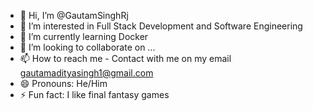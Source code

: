 - 👋 Hi, I’m @GautamSinghRj
- 👀 I’m interested in Full Stack Development and Software Engineering
- 🌱 I’m currently learning Docker
- 💞️ I’m looking to collaborate on ...
- 📫 How to reach me - Contact with me on my email gautamadityasingh1@gmail.com
- 😄 Pronouns: He/Him
- ⚡ Fun fact: I like final fantasy games

<!---
GautamSinghRj/GautamSinghRj is a ✨ special ✨ repository because its `README.md` (this file) appears on your GitHub profile.
You can click the Preview link to take a look at your changes.
--->
